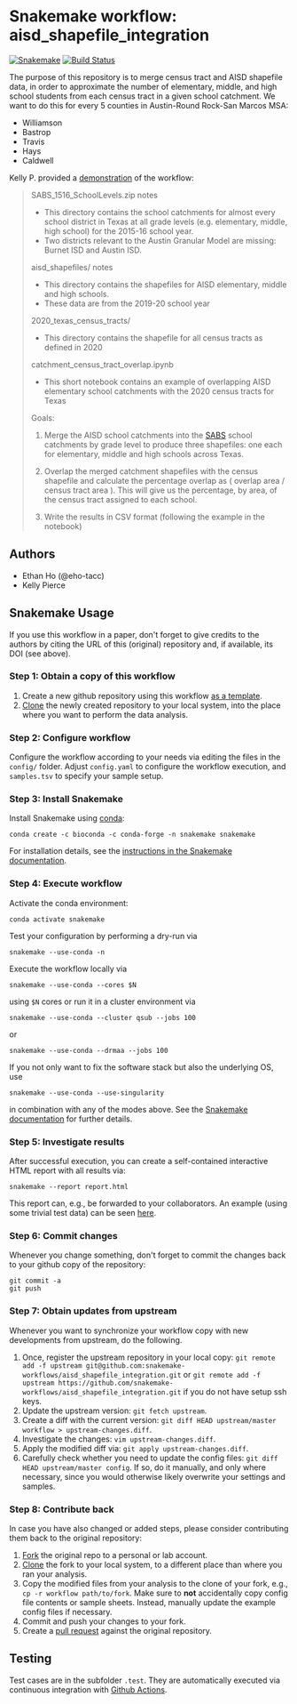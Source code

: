 # Snakemake workflow: aisd_shapefile_integration

[![Snakemake](https://img.shields.io/badge/snakemake-≥5.7.0-brightgreen.svg)](https://snakemake.bitbucket.io)
[![Build Status](https://travis-ci.org/snakemake-workflows/aisd_shapefile_integration.svg?branch=master)](https://travis-ci.org/snakemake-workflows/aisd_shapefile_integration)

The purpose of this repository is to merge census tract and AISD shapefile data, in order to approximate the number of elementary, middle, and high school students from each census tract in a given school catchment. We want to do this for every 5 counties in Austin-Round Rock-San Marcos MSA:
- Williamson
- Bastrop
- Travis
- Hays
- Caldwell

Kelly P. provided a [demonstration](https://drive.google.com/drive/u/2/folders/1mWGqQw3sJ3_uWLte4CPEwUbRny_6KtaU) of the workflow:
> SABS_1516_SchoolLevels.zip notes
> - This directory contains the school catchments for almost every school district in Texas at all grade levels (e.g. elementary, middle, high school) for the 2015-16 school year.
> - Two districts relevant to the Austin Granular Model are missing: Burnet ISD and Austin ISD.
> 
> aisd_shapefiles/ notes
> - This directory contains the shapefiles for AISD elementary, middle and high schools.
> - These data are from the 2019-20 school year
> 
> 2020_texas_census_tracts/
> - This directory contains the shapefile for all census tracts as defined in 2020
> 
> catchment_census_tract_overlap.ipynb
> - This short notebook contains an example of overlapping AISD elementary school catchments with the 2020 census tracts for Texas
> 
> Goals:
> 1. Merge the AISD school catchments into the [SABS](https://nces.ed.gov/programs/edge/SABS) school catchments by grade level to produce three shapefiles: one each for elementary, middle and high schools across Texas.
> 
> 2. Overlap the merged catchment shapefiles with the census shapefile and calculate the percentage overlap as ( overlap area / census tract area ). This will give us the percentage, by area, of the census tract assigned to each school.
> 
> 3. Write the results in CSV format (following the example in the notebook)

## Authors

* Ethan Ho (@eho-tacc)
* Kelly Pierce

## Snakemake Usage

If you use this workflow in a paper, don't forget to give credits to the authors by citing the URL of this (original) repository and, if available, its DOI (see above).

### Step 1: Obtain a copy of this workflow

1. Create a new github repository using this workflow [as a template](https://help.github.com/en/articles/creating-a-repository-from-a-template).
2. [Clone](https://help.github.com/en/articles/cloning-a-repository) the newly created repository to your local system, into the place where you want to perform the data analysis.

### Step 2: Configure workflow

Configure the workflow according to your needs via editing the files in the `config/` folder. Adjust `config.yaml` to configure the workflow execution, and `samples.tsv` to specify your sample setup.

### Step 3: Install Snakemake

Install Snakemake using [conda](https://conda.io/projects/conda/en/latest/user-guide/install/index.html):

    conda create -c bioconda -c conda-forge -n snakemake snakemake

For installation details, see the [instructions in the Snakemake documentation](https://snakemake.readthedocs.io/en/stable/getting_started/installation.html).

### Step 4: Execute workflow

Activate the conda environment:

    conda activate snakemake

Test your configuration by performing a dry-run via

    snakemake --use-conda -n

Execute the workflow locally via

    snakemake --use-conda --cores $N

using `$N` cores or run it in a cluster environment via

    snakemake --use-conda --cluster qsub --jobs 100

or

    snakemake --use-conda --drmaa --jobs 100

If you not only want to fix the software stack but also the underlying OS, use

    snakemake --use-conda --use-singularity

in combination with any of the modes above.
See the [Snakemake documentation](https://snakemake.readthedocs.io/en/stable/executable.html) for further details.

### Step 5: Investigate results

After successful execution, you can create a self-contained interactive HTML report with all results via:

    snakemake --report report.html

This report can, e.g., be forwarded to your collaborators.
An example (using some trivial test data) can be seen [here](https://cdn.rawgit.com/snakemake-workflows/rna-seq-kallisto-sleuth/master/.test/report.html).

### Step 6: Commit changes

Whenever you change something, don't forget to commit the changes back to your github copy of the repository:

    git commit -a
    git push

### Step 7: Obtain updates from upstream

Whenever you want to synchronize your workflow copy with new developments from upstream, do the following.

1. Once, register the upstream repository in your local copy: `git remote add -f upstream git@github.com:snakemake-workflows/aisd_shapefile_integration.git` or `git remote add -f upstream https://github.com/snakemake-workflows/aisd_shapefile_integration.git` if you do not have setup ssh keys.
2. Update the upstream version: `git fetch upstream`.
3. Create a diff with the current version: `git diff HEAD upstream/master workflow > upstream-changes.diff`.
4. Investigate the changes: `vim upstream-changes.diff`.
5. Apply the modified diff via: `git apply upstream-changes.diff`.
6. Carefully check whether you need to update the config files: `git diff HEAD upstream/master config`. If so, do it manually, and only where necessary, since you would otherwise likely overwrite your settings and samples.


### Step 8: Contribute back

In case you have also changed or added steps, please consider contributing them back to the original repository:

1. [Fork](https://help.github.com/en/articles/fork-a-repo) the original repo to a personal or lab account.
2. [Clone](https://help.github.com/en/articles/cloning-a-repository) the fork to your local system, to a different place than where you ran your analysis.
3. Copy the modified files from your analysis to the clone of your fork, e.g., `cp -r workflow path/to/fork`. Make sure to **not** accidentally copy config file contents or sample sheets. Instead, manually update the example config files if necessary.
4. Commit and push your changes to your fork.
5. Create a [pull request](https://help.github.com/en/articles/creating-a-pull-request) against the original repository.

## Testing

Test cases are in the subfolder `.test`. They are automatically executed via continuous integration with [Github Actions](https://github.com/features/actions).


